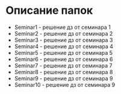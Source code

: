 # Описание папок
+ Seminar1 - решение дз от семинара 1
+ Seminar2 - решение дз от семинара 2
+ Seminar3 - решение дз от семинара 3
+ Seminar4 - решение дз от семинара 4
+ Seminar5 - решение дз от семинара 5
+ Seminar6 - решение дз от семинара 6
+ Seminar7 - решение дз от семинара 7
+ Seminar8 - решение дз от семинара 8
+ Seminar9 - решение дз от семинара 9
+ Seminar10 - решение дз от семинара 9
